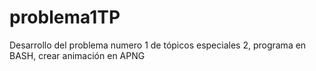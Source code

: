 # problema1TP
Desarrollo del problema numero 1 de tópicos especiales 2, programa en BASH, crear animación en APNG
